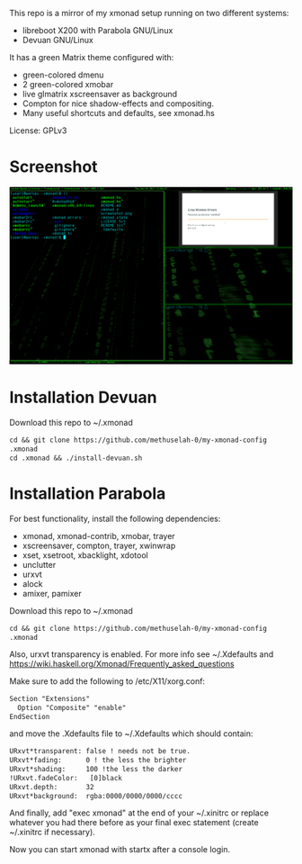 This repo is a mirror of my xmonad setup running on two different systems:
  * libreboot X200 with Parabola GNU/Linux
  * Devuan GNU/Linux

It has a green Matrix theme configured with:
  * green-colored dmenu
  * 2 green-colored xmobar
  * live glmatrix xscreensaver as background
  * Compton for nice shadow-effects and compositing.
  * Many useful shortcuts and defaults, see xmonad.hs

License: GPLv3

# Screenshot
![methuselah-0 xmonad screenshot](https://github.com/methuselah-0/my-xmonad-config/blob/master/screenshot.png)

# Installation Devuan
Download this repo to ~/.xmonad

    cd && git clone https://github.com/methuselah-0/my-xmonad-config .xmonad
    cd .xmonad && ./install-devuan.sh

# Installation Parabola
For best functionality, install the following dependencies:
  * xmonad, xmonad-contrib, xmobar, trayer 
  * xscreensaver, compton, trayer, xwinwrap
  * xset, xsetroot, xbacklight, xdotool
  * unclutter
  * urxvt
  * alock
  * amixer, pamixer

Download this repo to ~/.xmonad

    cd && git clone https://github.com/methuselah-0/my-xmonad-config .xmonad

Also, urxvt transparency is enabled. For more info see ~/.Xdefaults and https://wiki.haskell.org/Xmonad/Frequently_asked_questions

Make sure to add the following to /etc/X11/xorg.conf:

    Section "Extensions"
      Option "Composite" "enable"
    EndSection

and move the .Xdefaults file to ~/.Xdefaults which should contain:

    URxvt*transparent: false ! needs not be true.
    URxvt*fading:      0 ! the less the brighter
    URxvt*shading:     100 !the less the darker
    !URxvt.fadeColor:   [0]black
    URxvt.depth:       32
    URxvt*background:  rgba:0000/0000/0000/cccc
    
And finally, add "exec xmonad" at the end of your ~/.xinitrc or replace whatever you had there before as your final exec statement (create ~/.xinitrc if necessary).

Now you can start xmonad with startx after a console login.

